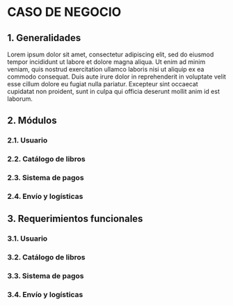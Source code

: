 # CASO DE NEGOCIO

## 1. Generalidades
Lorem ipsum dolor sit amet, consectetur adipiscing elit, sed do eiusmod tempor incididunt ut labore et dolore magna aliqua. Ut enim ad minim veniam, quis nostrud exercitation ullamco laboris nisi ut aliquip ex ea commodo consequat. Duis aute irure dolor in reprehenderit in voluptate velit esse cillum dolore eu fugiat nulla pariatur. Excepteur sint occaecat cupidatat non proident, sunt in culpa qui officia deserunt mollit anim id est laborum.

## 2. Módulos

### 2.1. Usuario

### 2.2. Catálogo de libros

### 2.3. Sistema de pagos

### 2.4. Envío y logísticas

## 3. Requerimientos funcionales

### 3.1. Usuario

### 3.2. Catálogo de libros

### 3.3. Sistema de pagos

### 3.4. Envío y logísticas
